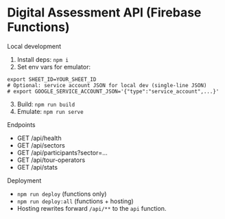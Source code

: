 # Digital Assessment API (Firebase Functions)

Local development

1. Install deps: `npm i`
2. Set env vars for emulator:

```
export SHEET_ID=YOUR_SHEET_ID
# Optional: service account JSON for local dev (single-line JSON)
# export GOOGLE_SERVICE_ACCOUNT_JSON='{"type":"service_account",...}'
```

3. Build: `npm run build`
4. Emulate: `npm run serve`

Endpoints

- GET /api/health
- GET /api/sectors
- GET /api/participants?sector=...
- GET /api/tour-operators
- GET /api/stats

Deployment

- `npm run deploy` (functions only)
- `npm run deploy:all` (functions + hosting)
- Hosting rewrites forward `/api/**` to the `api` function.
